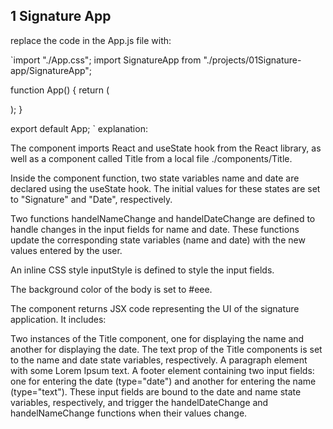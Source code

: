 ## 1 Signature App

replace the code in the App.js file with:

`import "./App.css";
import SignatureApp from "./projects/01Signature-app/SignatureApp";

function App() {
return (

<div className="App">
<SignatureApp />
</div>
);
}

export default App;
`
explanation:

The component imports React and useState hook from the React library, as well as a component called Title from a local file ./components/Title.

Inside the component function, two state variables name and date are declared using the useState hook. The initial values for these states are set to "Signature" and "Date", respectively.

Two functions handelNameChange and handelDateChange are defined to handle changes in the input fields for name and date. These functions update the corresponding state variables (name and date) with the new values entered by the user.

An inline CSS style inputStyle is defined to style the input fields.

The background color of the body is set to #eee.

The component returns JSX code representing the UI of the signature application. It includes:

Two instances of the Title component, one for displaying the name and another for displaying the date. The text prop of the Title components is set to the name and date state variables, respectively.
A paragraph element with some Lorem Ipsum text.
A footer element containing two input fields: one for entering the date (type="date") and another for entering the name (type="text"). These input fields are bound to the date and name state variables, respectively, and trigger the handelDateChange and handelNameChange functions when their values change.
